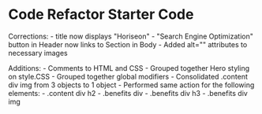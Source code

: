 # Code Refactor Starter Code

Corrections:
    - title now displays "Horiseon"
    - "Search Engine Optimization" button in Header now links to Section in Body
    - Added alt="" attributes to necessary images 


Additions:
    - Comments to HTML and CSS
    - Grouped together Hero styling on style.CSS
        - Grouped together global modifiers
    - Consolidated .content div img from 3 objects to 1 object
        - Performed same action for the following elements:
            - .content div h2
            - .benefits div
            - .benefits div h3
            - .benefits div img





